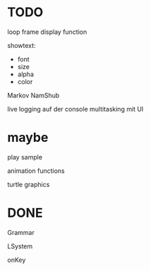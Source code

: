 #  TODO

loop frame display function

showtext:
* font
* size
* alpha
* color

Markov
NamShub

live logging auf der console
multitasking mit UI


# maybe

play sample

animation functions

turtle graphics



# DONE

Grammar

LSystem

onKey
